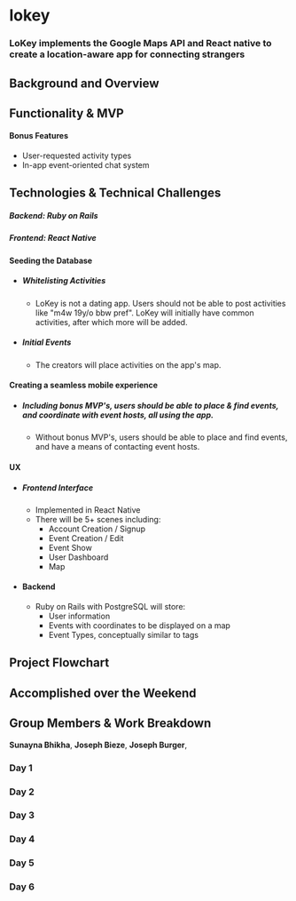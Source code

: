 # lokey
### LoKey implements the Google Maps API and React native to create a location-aware app for connecting strangers

## Background and Overview

## Functionality & MVP

#### Bonus Features
 + User-requested activity types
 + In-app event-oriented chat system

## Technologies & Technical Challenges
  ##### Backend: Ruby on Rails
  ##### Frontend: React Native

#### Seeding the Database
  + ##### Whitelisting Activities
    + LoKey is not a dating app. Users should not be able to post activities like "m4w 19y/o bbw pref". LoKey will initially have common activities, after which more will be added.

  + ##### Initial Events
    + The creators will place activities on the app's map.

#### Creating a seamless mobile experience
  + ##### _Including bonus MVP's_, users should be able to place & find events, and coordinate with **event hosts**, all using the app.
    + Without bonus MVP's, users should be able to place and find events, and have a means of contacting event hosts.

#### UX
  + ##### Frontend Interface
    + Implemented in React Native
    + There will be 5+ scenes including:
      - Account Creation / Signup
      - Event Creation / Edit
      - Event Show
      - User Dashboard
      - Map

  + #### Backend
    + Ruby on Rails with PostgreSQL will store:
      - User information
      - Events with coordinates to be displayed on a map
      - Event Types, conceptually similar to tags

## Project Flowchart

## Accomplished over the Weekend

## Group Members & Work Breakdown

**Sunayna Bhikha**,
**Joseph Bieze**,
**Joseph Burger**,

### Day 1

### Day 2

### Day 3

### Day 4

### Day 5
  
### Day 6
 
